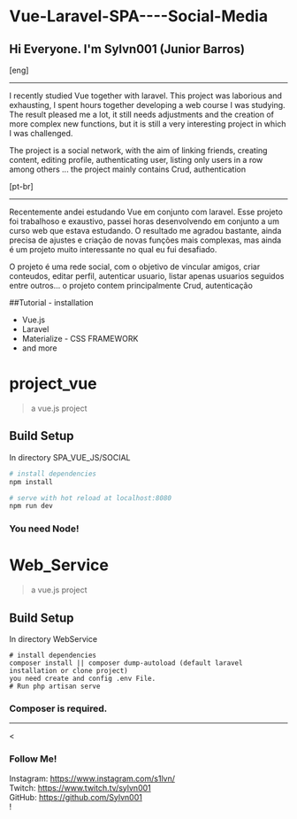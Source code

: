 # Vue-Laravel-SPA----Social-Media

<h2> Hi Everyone. I'm Sylvn001 (Junior Barros) </h2>
[eng]
<hr>
<p>
I recently studied Vue together with laravel. This project was laborious and exhausting, I spent hours together developing a web course I was studying. The result pleased me a lot, it still needs adjustments and the creation of more complex new functions, but it is still a very interesting project in which I was challenged.
</p>

<p>
  The project is a social network, with the aim of linking friends, creating content, editing profile, authenticating user, listing only users in a row among others ... the project mainly contains Crud, authentication
</p>

[pt-br]
<hr>
<p>
Recentemente andei estudando Vue em conjunto com laravel. Esse projeto foi trabalhoso e exaustivo, passei horas desenvolvendo em conjunto a um curso web que estava estudando. O resultado me agradou bastante, ainda precisa de ajustes e criação de novas funções mais complexas, mas ainda é um projeto muito interessante no qual eu fui desafiado.
</p>

<p>
O projeto é uma rede social, com o objetivo de vincular amigos, criar conteudos, editar perfil, autenticar usuario, listar apenas usuarios seguidos entre outros... o projeto contem principalmente Crud, autenticação   
</p>
##Tutorial - installation 



<ul> 
  <li> Vue.js</li>
  <li> Laravel</li>
  <li> Materialize - CSS FRAMEWORK</li>
  <li> and more</li>
</ul>

# project_vue

> a vue.js project

## Build Setup
In directory SPA_VUE_JS/SOCIAL 
``` bash
# install dependencies
npm install

# serve with hot reload at localhost:8080
npm run dev
```
<h3> You need Node! </h3>


# Web_Service

> a vue.js project
## Build Setup
In directory WebService
``` 
# install dependencies
composer install || composer dump-autoload (default laravel installation or clone project)
you need create and config .env File. 
# Run php artisan serve
``` 
<h3>Composer is required.</h3>
<hr>

<<h3> Follow Me! </h3> 

 Instagram: https://www.instagram.com/s1lvn/ <br> 
 Twitch: https://www.twitch.tv/sylvn001 <br>
 GitHub: https://github.com/Sylvn001 <br>! </h2>
